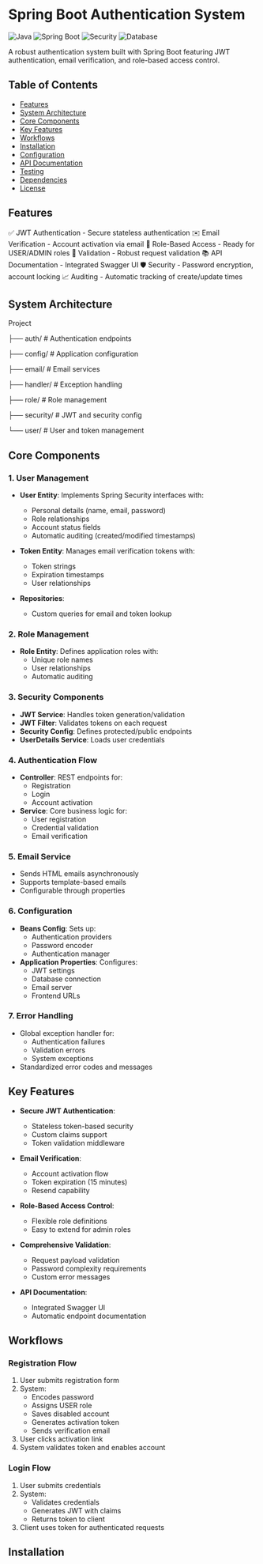 # Spring Boot Authentication System

![Java](https://img.shields.io/badge/Java-17%2B-blue)
![Spring Boot](https://img.shields.io/badge/Spring%20Boot-3.1.5-green)
![Security](https://img.shields.io/badge/Security-JWT-orange)
![Database](https://img.shields.io/badge/Database-MySQL-lightgrey)

A robust authentication system built with Spring Boot featuring JWT authentication, email verification, and role-based access control.

## Table of Contents
- [Features](#features)
- [System Architecture](#system-architecture)
- [Core Components](#core-components)
- [Key Features](#key-features)
- [Workflows](#workflows)
- [Installation](#installation)
- [Configuration](#configuration)
- [API Documentation](#api-documentation)
- [Testing](#testing)
- [Dependencies](#dependencies)
- [License](#license)

## Features
✅ JWT Authentication - Secure stateless authentication
✉️ Email Verification - Account activation via email
🔐 Role-Based Access - Ready for USER/ADMIN roles
📝 Validation - Robust request validation
📚 API Documentation - Integrated Swagger UI
🛡️ Security - Password encryption, account locking
📈 Auditing - Automatic tracking of create/update times

## System Architecture
Project

├── auth/               # Authentication endpoints

├── config/             # Application configuration

├── email/              # Email services

├── handler/            # Exception handling

├── role/               # Role management

├── security/           # JWT and security config

└── user/               # User and token management

## Core Components

### 1. User Management
- **User Entity**: Implements Spring Security interfaces with:
  - Personal details (name, email, password)
  - Role relationships
  - Account status fields
  - Automatic auditing (created/modified timestamps)
  
- **Token Entity**: Manages email verification tokens with:
  - Token strings
  - Expiration timestamps
  - User relationships

- **Repositories**:
  - Custom queries for email and token lookup

### 2. Role Management
- **Role Entity**: Defines application roles with:
  - Unique role names
  - User relationships
  - Automatic auditing

### 3. Security Components
- **JWT Service**: Handles token generation/validation
- **JWT Filter**: Validates tokens on each request
- **Security Config**: Defines protected/public endpoints
- **UserDetails Service**: Loads user credentials

### 4. Authentication Flow
- **Controller**: REST endpoints for:
  - Registration
  - Login
  - Account activation
- **Service**: Core business logic for:
  - User registration
  - Credential validation
  - Email verification

### 5. Email Service
- Sends HTML emails asynchronously
- Supports template-based emails
- Configurable through properties

### 6. Configuration
- **Beans Config**: Sets up:
  - Authentication providers
  - Password encoder
  - Authentication manager
- **Application Properties**: Configures:
  - JWT settings
  - Database connection
  - Email server
  - Frontend URLs

### 7. Error Handling
- Global exception handler for:
  - Authentication failures
  - Validation errors
  - System exceptions
- Standardized error codes and messages

## Key Features

- **Secure JWT Authentication**:
  - Stateless token-based security
  - Custom claims support
  - Token validation middleware

- **Email Verification**:
  - Account activation flow
  - Token expiration (15 minutes)
  - Resend capability

- **Role-Based Access Control**:
  - Flexible role definitions
  - Easy to extend for admin roles

- **Comprehensive Validation**:
  - Request payload validation
  - Password complexity requirements
  - Custom error messages

- **API Documentation**:
  - Integrated Swagger UI
  - Automatic endpoint documentation

## Workflows

### Registration Flow
1. User submits registration form
2. System:
   - Encodes password
   - Assigns USER role
   - Saves disabled account
   - Generates activation token
   - Sends verification email
3. User clicks activation link
4. System validates token and enables account

### Login Flow
1. User submits credentials
2. System:
   - Validates credentials
   - Generates JWT with claims
   - Returns token to client
3. Client uses token for authenticated requests

## Installation


